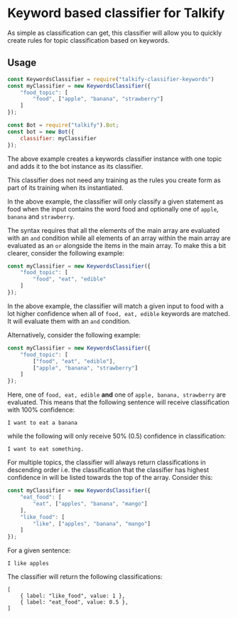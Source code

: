 # Keyword based classifier for Talkify

As simple as classification can get, this classifier will allow you to quickly create rules for topic classification based on keywords.

## Usage

```javascript
const KeywordsClassifier = require("talkify-classifier-keywords")
const myClassifier = new KeywordsClassifier({
    "food_topic": [
        "food", ["apple", "banana", "strawberry"]
    ]
});

const Bot = require("talkify").Bot;
const bot = new Bot({
    classifier: myClassifier
});
```

The above example creates a keywords classifier instance with one topic and adds it to the bot instance as its classifier.

This classifier does not need any training as the rules you create form as part of its training when its instantiated.

In the above example, the classifier will only classify a given statement as food when the input contains the word food and optionally one of `apple`, `banana` and `strawberry`.

The syntax requires that all the elements of the main array are evaluated with an `and` condition while all elements of an array within the main array are evaluated as an `or` alongside the items in the main array. To make this a bit clearer, consider the following example:

```javascript
const myClassifier = new KeywordsClassifier({
    "food_topic": [
        "food", "eat", "edible"
    ]
});
```

In the above example, the classifier will match a given input to food with a lot higher confidence when all of `food, eat, edible` keywords are matched. It will evaluate them with an `and` condition.

Alternatively, consider the following example:

```javascript
const myClassifier = new KeywordsClassifier({
    "food_topic": [
        ["food", "eat", "edible"],
        ["apple", "banana", "strawberry"]
    ]
});
```

Here, one of `food, eat, edible` **and** one of `apple, banana, strawberry` are evaluated. This means that the following sentence will receive classification with 100% confidence:

```
I want to eat a banana
```

while the following will only receive 50% (0.5) confidence in classification:

```
I want to eat something.
```

For multiple topics, the classifier will always return classifications in descending order i.e. the classification that the classifier has highest confidence in will be listed towards the top of the array. Consider this:

```javascript
const myClassifier = new KeywordsClassifier({
    "eat_food": [
        "eat", ["apples", "banana", "mango"]
    ],
    "like_food": [
        "like", ["apples", "banana", "mango"]
    ]
});
```

For a given sentence:

```
I like apples
```

The classifier will return the following classifications:

```
[
    { label: "like_food", value: 1 },
    { label: "eat_food", value: 0.5 },
]
```